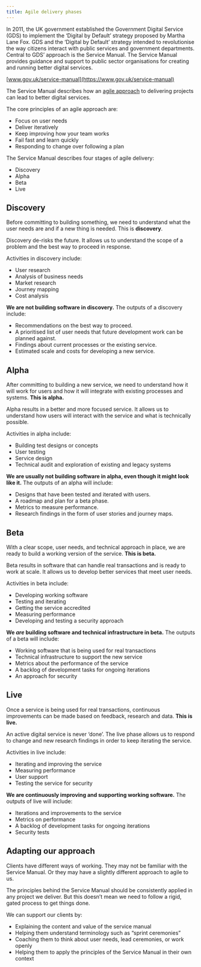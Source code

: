 ```yaml
---
title: Agile delivery phases
---
```


In 2011, the UK government established the Government Digital Service (GDS) to implement the ‘Digital by Default’ strategy proposed by Martha Lane Fox. GDS and the ‘Digital by Default’ strategy intended to revolutionise the way citizens interact with public services and government departments. Central to GDS’ approach is the Service Manual. 
The Service Manual provides guidance and support to public sector organisations for creating and running better digital services.

[www.gov.uk/service-manual](https://www.gov.uk/service-manual) 

The Service Manual describes how an [agile approach](http://agilemanifesto.org/) to delivering projects can lead to better digital services.  

The core principles of an agile approach are:
- Focus on user needs
- Deliver iteratively
- Keep improving how your team works
- Fail fast and learn quickly
- Responding to change over following a plan

The Service Manual describes four stages of agile delivery:
- Discovery 
- Alpha
- Beta
- Live

## Discovery
Before committing to building something, we need to understand what the user needs are and if a new thing is needed. This is **discovery**. 

Discovery de-risks the future. It allows us to understand the scope of a problem and the best way to proceed in response.

Activities in discovery include:
- User research
- Analysis of business needs
- Market research
- Journey mapping
- Cost analysis

**We are not building software in discovery.** The outputs of a discovery include:
- Recommendations on the best way to proceed.
- A prioritised list of user needs that future development work can be planned against.
- Findings about current processes or the existing service.
- Estimated scale and costs for developing a new service.

## Alpha
After committing to building a new service, we need to understand how it will work for users and how it will integrate with existing processes and systems. **This is alpha.**

Alpha results in a better and more focused service. It allows us to understand how users will interact with the service and what is technically possible.

Activities in alpha include:
- Building test designs or concepts
- User testing
- Service design
- Technical audit and exploration of existing and legacy systems

**We are usually not building software in alpha, even though it might look like it.** The outputs of an alpha will include:
- Designs that have been tested and iterated with users.
- A roadmap and plan for a beta phase.
- Metrics to measure performance.
- Research findings in the form of user stories and journey maps.

## Beta
With a clear scope, user needs, and technical approach in place, we are ready to build a working version of the service. **This is beta.**

Beta results in software that can handle real transactions and is ready to work at scale. It allows us to develop better services that meet user needs.

Activities in beta include:
- Developing working software
- Testing and iterating
- Getting the service accredited
- Measuring performance
- Developing and testing a security approach 

**We *are* building software and technical infrastructure in beta.** The outputs of a beta will include:
- Working software that is being used for real transactions
- Technical infrastructure to support the new service
- Metrics about the performance of the service
- A backlog of development tasks for ongoing iterations
- An approach for security

## Live
Once a service is being used for real transactions, continuous improvements can be made based on feedback, research and data. **This is live.**

An active digital service is never ‘done’. The live phase allows us to respond to change and new research findings in order to keep iterating the service.

Activities in live include:
- Iterating and improving the service
- Measuring performance
- User support
- Testing the service for security

**We are continuously improving and supporting working software.** The outputs of live will include:
- Iterations and improvements to the service
- Metrics on performance
- A backlog of development tasks for ongoing iterations
- Security tests

## Adapting our approach
Clients have different ways of working. They may not be familiar with the Service Manual. Or they may have a slightly different approach to agile to us. 

The principles behind the Service Manual should be consistently applied in any project we deliver. But this doesn’t mean we need to follow a rigid, gated process to get things done. 

We can support our clients by:
- Explaining the content and value of the service manual
- Helping them understand terminology such as “sprint ceremonies” 
- Coaching them to think about user needs, lead ceremonies, or work openly
- Helping them to apply the principles of the Service Manual in their own context

